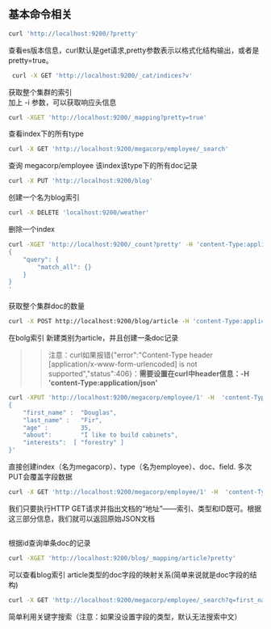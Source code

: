 ## 基本命令相关
```bash
curl 'http://localhost:9200/?pretty'  
```
查看es版本信息，curl默认是get请求,pretty参数表示以格式化结构输出，或者是pretty=true。
```bash
 curl -X GET 'http://localhost:9200/_cat/indices?v'
```
获取整个集群的索引  
加上 -i 参数，可以获取响应头信息

```bash
curl -XGET 'http://localhost:9200/_mapping?pretty=true'
```
查看index下的所有type

```bash
curl -X GET 'http://localhost:9200/megacorp/employee/_search'
```
查询 megacorp/employee 该index该type下的所有doc记录

```bash
curl -X PUT 'http://localhost:9200/blog'
```
 创建一个名为blog索引

```bash
curl -X DELETE 'localhost:9200/weather'
```
删除一个index

```bash
curl -XGET 'http://localhost:9200/_count?pretty' -H 'content-Type:application/json' -d '
{
    "query": {
        "match_all": {}
    }
}
'
```
获取整个集群doc的数量

```bash
curl -X POST http://localhost:9200/blog/article -H 'content-Type:application/json' -d '{ "author": "zhengkai.blog.csdn.net", "createtime": 1563689639575, "id": 2, "text": "Elasticsearch是一个开源的分布式、高扩展、高实时的RESTful 搜索和分析引擎，基于Lucene......", "title": "SpringBoot整合ElasticSearch" }'
```
在bolg索引 新建类别为article，并且创建一条doc记录
>> 注意：curl如果报错{"error":"Content-Type header [application/x-www-form-urlencoded] is not supported","status":406}：**需要设置在curl中header信息：-H 'content-Type:application/json'**

```bash
curl -XPUT 'http://localhost:9200/megacorp/employee/1' -H  'content-Type:application/json' -d \ '
{
    "first_name" :  "Douglas",
    "last_name" :   "Fir",
    "age" :         35,
    "about":        "I like to build cabinets",
    "interests":  [ "forestry" ]
}'
```
直接创建index（名为megacorp）、type（名为employee）、doc、field. 多次PUT会覆盖字段数据

```bash
curl -X GET 'http://localhost:9200/megacorp/employee/1' -H  'content-Type:application/json'
```
我们只要执行HTTP GET请求并指出文档的“地址”——索引、类型和ID既可。根据这三部分信息，我们就可以返回原始JSON文档

```bash

```
根据id查询单条doc的记录

```bash
curl -XGET 'http://localhost:9200/blog/_mapping/article?pretty'
```
可以查看blog索引 article类型的doc字段的映射关系(简单来说就是doc字段的结构)


```bash
curl -X GET 'http://localhost:9200/megacorp/employee/_search?q=first_name:周二珂'
```
简单利用关键字搜索（注意：如果没设置字段的类型，默认无法搜索中文）